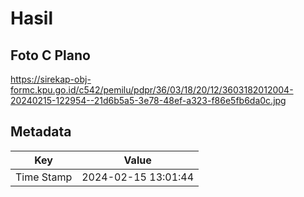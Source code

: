 # Hasil

## Foto C Plano

https://sirekap-obj-formc.kpu.go.id/c542/pemilu/pdpr/36/03/18/20/12/3603182012004-20240215-122954--21d6b5a5-3e78-48ef-a323-f86e5fb6da0c.jpg


## Metadata

| Key        | Value               |
| ---------- | ------------------- |
| Time Stamp | 2024-02-15 13:01:44 |



